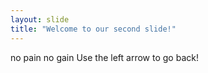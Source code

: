 ```yaml
---
layout: slide
title: "Welcome to our second slide!"
---
```

no pain no gain 
Use the left arrow to go back!
